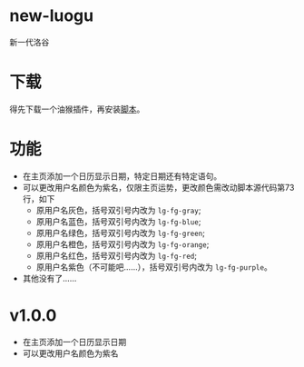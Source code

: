 # new-luogu
新一代洛谷
# 下载
得先下载一个油猴插件，再安装[脚本](https://greasyfork.org/zh-CN/scripts/487511-new-luogu)。
# 功能
- 在主页添加一个日历显示日期，特定日期还有特定语句。
- 可以更改用户名颜色为紫名，仅限主页运势，更改颜色需改动脚本源代码第73行，如下
  - 原用户名灰色，括号双引号内改为 `lg-fg-gray`;
  - 原用户名蓝色，括号双引号内改为 `lg-fg-blue`;
  - 原用户名绿色，括号双引号内改为 `lg-fg-green`;
  - 原用户名橙色，括号双引号内改为 `lg-fg-orange`;
  - 原用户名红色，括号双引号内改为 `lg-fg-red`;
  - 原用户名紫色（不可能吧……），括号双引号内改为 `lg-fg-purple`。
- 其他没有了……
# v1.0.0
- 在主页添加一个日历显示日期
- 可以更改用户名颜色为紫名
